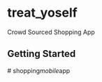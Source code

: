 # treat_yoself

Crowd Sourced Shopping App

## Getting Started

#   s h o p p i n g _ m o b i l e _ a p p  
 